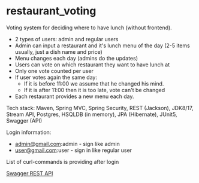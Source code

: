 # restaurant_voting

Voting system for deciding where to have lunch (without frontend).

* 2 types of users: admin and regular users
* Admin can input a restaurant and it's lunch menu of the day (2-5 items usually, just a dish name and price)
* Menu changes each day (admins do the updates)
* Users can vote on which restaurant they want to have lunch at
* Only one vote counted per user
* If user votes again the same day:
  - If it is before 11:00 we assume that he changed his mind.
  - If it is after 11:00 then it is too late, vote can't be changed
* Each restaurant provides a new menu each day.

Tech stack: Maven, Spring MVC, Spring Security, REST (Jackson), JDK8/17, Stream API, Postgres,
HSQLDB (in memory), JPA (Hibernate), JUnit5, Swagger (API)

Login information:
* admin@gmail.com:admin - sign like admin
* user@gmail.com:user - sign in like regular user

List of curl-commands is providing after login

[Swagger REST API](http://localhost:8080/restaurant_voting/swagger-ui.html)
